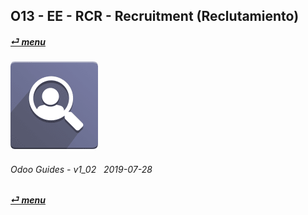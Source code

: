 ## O13 - EE - RCR - Recruitment (Reclutamiento)
#### [_&#x23CE; menu_](/en-uk/o13/ee/en-uk-o13-ee-guides-menu.md)  
### ![rcr](/doc/img/hr_recruitment.png)
	
###### Odoo Guides - v1_02 &nbsp; 2019-07-28  
**[_&#x23CE; menu_](/en-uk/o13/ee/en-uk-o13-ee-guides-menu.md)**  
